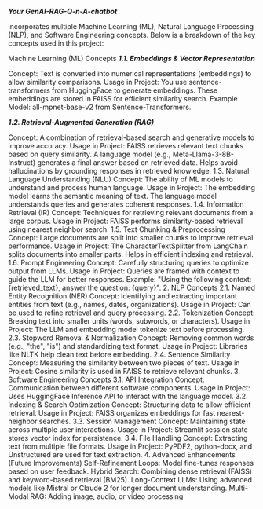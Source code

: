 ***Your GenAI-RAG-Q-n-A-chatbot***

incorporates multiple Machine Learning (ML), Natural Language Processing (NLP), and Software Engineering concepts. Below is a breakdown of the key concepts used in this project:

 Machine Learning (ML) Concepts
***1.1. Embeddings & Vector Representation***

Concept: Text is converted into numerical representations (embeddings) to allow similarity comparisons.
Usage in Project:
You use sentence-transformers from HuggingFace to generate embeddings.
These embeddings are stored in FAISS for efficient similarity search.
Example Model: all-mpnet-base-v2 from Sentence-Transformers.

***1.2. Retrieval-Augmented Generation (RAG)***

Concept: A combination of retrieval-based search and generative models to improve accuracy.
Usage in Project:
FAISS retrieves relevant text chunks based on query similarity.
A language model (e.g., Meta-Llama-3-8B-Instruct) generates a final answer based on retrieved data.
Helps avoid hallucinations by grounding responses in retrieved knowledge.
1.3. Natural Language Understanding (NLU)
Concept: The ability of ML models to understand and process human language.
Usage in Project:
The embedding model learns the semantic meaning of text.
The language model understands queries and generates coherent responses.
1.4. Information Retrieval (IR)
Concept: Techniques for retrieving relevant documents from a large corpus.
Usage in Project:
FAISS performs similarity-based retrieval using nearest neighbor search.
1.5. Text Chunking & Preprocessing
Concept: Large documents are split into smaller chunks to improve retrieval performance.
Usage in Project:
The CharacterTextSplitter from LangChain splits documents into smaller parts.
Helps in efficient indexing and retrieval.
1.6. Prompt Engineering
Concept: Carefully structuring queries to optimize output from LLMs.
Usage in Project:
Queries are framed with context to guide the LLM for better responses.
Example: "Using the following context: {retrieved_text}, answer the question: {query}".
2. NLP Concepts
2.1. Named Entity Recognition (NER)
Concept: Identifying and extracting important entities from text (e.g., names, dates, organizations).
Usage in Project:
Can be used to refine retrieval and query processing.
2.2. Tokenization
Concept: Breaking text into smaller units (words, subwords, or characters).
Usage in Project:
The LLM and embedding model tokenize text before processing.
2.3. Stopword Removal & Normalization
Concept: Removing common words (e.g., "the", "is") and standardizing text format.
Usage in Project:
Libraries like NLTK help clean text before embedding.
2.4. Sentence Similarity
Concept: Measuring the similarity between two pieces of text.
Usage in Project:
Cosine similarity is used in FAISS to retrieve relevant chunks.
3. Software Engineering Concepts
3.1. API Integration
Concept: Communication between different software components.
Usage in Project:
Uses HuggingFace Inference API to interact with the language model.
3.2. Indexing & Search Optimization
Concept: Structuring data to allow efficient retrieval.
Usage in Project:
FAISS organizes embeddings for fast nearest-neighbor searches.
3.3. Session Management
Concept: Maintaining state across multiple user interactions.
Usage in Project:
Streamlit session state stores vector index for persistence.
3.4. File Handling
Concept: Extracting text from multiple file formats.
Usage in Project:
PyPDF2, python-docx, and Unstructured are used for text extraction.
4. Advanced Enhancements (Future Improvements)
Self-Refinement Loops: Model fine-tunes responses based on user feedback.
Hybrid Search: Combining dense retrieval (FAISS) and keyword-based retrieval (BM25).
Long-Context LLMs: Using advanced models like Mistral or Claude 2 for longer document understanding.
Multi-Modal RAG: Adding image, audio, or video processing
